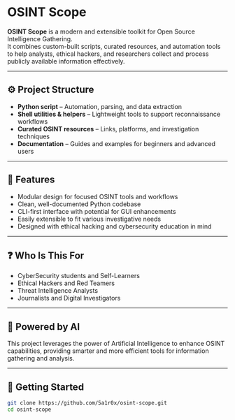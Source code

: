 # OSINT Scope

**OSINT Scope** is a modern and extensible toolkit for Open Source Intelligence Gathering.  
It combines custom-built scripts, curated resources, and automation tools to help analysts, ethical hackers, and researchers collect and process publicly available information effectively.

---

## ⚙️ Project Structure

- **Python script** – Automation, parsing, and data extraction  
- **Shell utilities & helpers** – Lightweight tools to support reconnaissance workflows  
- **Curated OSINT resources** – Links, platforms, and investigation techniques  
- **Documentation** – Guides and examples for beginners and advanced users  

---

## 🎯 Features

- Modular design for focused OSINT tools and workflows  
- Clean, well-documented Python codebase  
- CLI-first interface with potential for GUI enhancements  
- Easily extensible to fit various investigative needs  
- Designed with ethical hacking and cybersecurity education in mind  

---

## ❓ Who Is This For

- CyberSecurity students and Self-Learners  
- Ethical Hackers and Red Teamers  
- Threat Intelligence Analysts  
- Journalists and Digital Investigators  

---

## 🤖 Powered by AI 

This project leverages the power of Artificial Intelligence to enhance OSINT capabilities, providing smarter and more efficient tools for information gathering and analysis.

---


## 🚀 Getting Started

```bash
git clone https://github.com/5a1r0x/osint-scope.git
cd osint-scope
